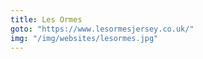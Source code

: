 ```yaml
---
title: Les Ormes
goto: "https://www.lesormesjersey.co.uk/"
img: "/img/websites/lesormes.jpg"
---
```

